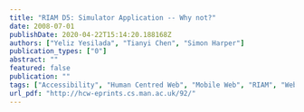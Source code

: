 ```yaml
---
title: "RIAM D5: Simulator Application -- Why not?"
date: 2008-07-01
publishDate: 2020-04-22T15:14:20.188168Z
authors: ["Yeliz Yesilada", "Tianyi Chen", "Simon Harper"]
publication_types: ["0"]
abstract: ""
featured: false
publication: ""
tags: ["Accessibility", "Human Centred Web", "Mobile Web", "RIAM", "Web Accessibility"]
url_pdf: "http://hcw-eprints.cs.man.ac.uk/92/"
---
```


